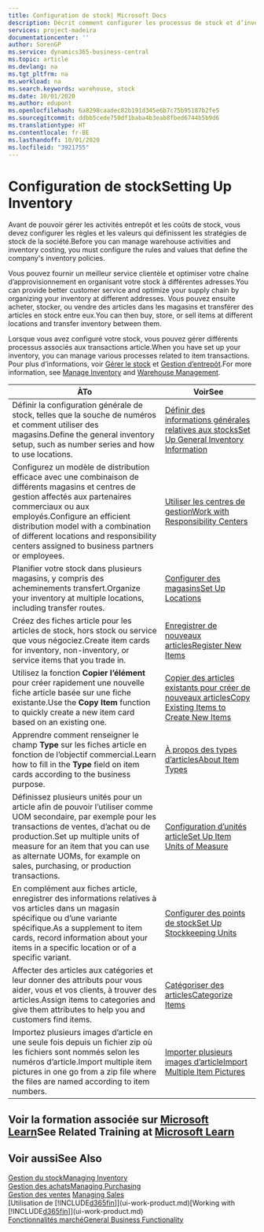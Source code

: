 ```yaml
---
title: Configuration de stock| Microsoft Docs
description: Décrit comment configurer les processus de stock et d’inventaire, y compris les acheminements pour le transfert et les magasins, tels que des entrepôts.
services: project-madeira
documentationcenter: ''
author: SorenGP
ms.service: dynamics365-business-central
ms.topic: article
ms.devlang: na
ms.tgt_pltfrm: na
ms.workload: na
ms.search.keywords: warehouse, stock
ms.date: 10/01/2020
ms.author: edupont
ms.openlocfilehash: 6a8298caadec82b191d345e6b7c75b95187b2fe5
ms.sourcegitcommit: ddbb5cede750df1baba4b3eab8fbed6744b5b9d6
ms.translationtype: HT
ms.contentlocale: fr-BE
ms.lasthandoff: 10/01/2020
ms.locfileid: "3921755"
---
```

# <a name="setting-up-inventory"></a><span data-ttu-id="02c1f-103">Configuration de stock</span><span class="sxs-lookup"><span data-stu-id="02c1f-103">Setting Up Inventory</span></span>
<span data-ttu-id="02c1f-104">Avant de pouvoir gérer les activités entrepôt et les coûts de stock, vous devez configurer les règles et les valeurs qui définissent les stratégies de stock de la société.</span><span class="sxs-lookup"><span data-stu-id="02c1f-104">Before you can manage warehouse activities and inventory costing, you must configure the rules and values that define the company's inventory policies.</span></span>

<span data-ttu-id="02c1f-105">Vous pouvez fournir un meilleur service clientèle et optimiser votre chaîne d’approvisionnement en organisant votre stock à différentes adresses.</span><span class="sxs-lookup"><span data-stu-id="02c1f-105">You can provide better customer service and optimize your supply chain by organizing your inventory at different addresses.</span></span> <span data-ttu-id="02c1f-106">Vous pouvez ensuite acheter, stocker, ou vendre des articles dans les magasins et transférer des articles en stock entre eux.</span><span class="sxs-lookup"><span data-stu-id="02c1f-106">You can then buy, store, or sell items at different locations and transfer inventory between them.</span></span>

<span data-ttu-id="02c1f-107">Lorsque vous avez configuré votre stock, vous pouvez gérer différents processus associés aux transactions article.</span><span class="sxs-lookup"><span data-stu-id="02c1f-107">When you have set up your inventory, you can manage various processes related to item transactions.</span></span> <span data-ttu-id="02c1f-108">Pour plus d’informations, voir [Gérer le stock](inventory-manage-inventory.md) et [Gestion d’entrepôt](warehouse-manage-warehouse.md).</span><span class="sxs-lookup"><span data-stu-id="02c1f-108">For more information, see [Manage Inventory](inventory-manage-inventory.md) and [Warehouse Management](warehouse-manage-warehouse.md).</span></span>

| <span data-ttu-id="02c1f-109">À</span><span class="sxs-lookup"><span data-stu-id="02c1f-109">To</span></span> | <span data-ttu-id="02c1f-110">Voir</span><span class="sxs-lookup"><span data-stu-id="02c1f-110">See</span></span> |
| --- | --- |
| <span data-ttu-id="02c1f-111">Définir la configuration générale de stock, telles que la souche de numéros et comment utiliser des magasins.</span><span class="sxs-lookup"><span data-stu-id="02c1f-111">Define the general inventory setup, such as number series and how to use locations.</span></span> |[<span data-ttu-id="02c1f-112">Définir des informations générales relatives aux stocks</span><span class="sxs-lookup"><span data-stu-id="02c1f-112">Set Up General Inventory Information</span></span>](inventory-how-setup-general.md) |
|<span data-ttu-id="02c1f-113">Configurez un modèle de distribution efficace avec une combinaison de différents magasins et centres de gestion affectés aux partenaires commerciaux ou aux employés.</span><span class="sxs-lookup"><span data-stu-id="02c1f-113">Configure an efficient distribution model with a combination of different locations and responsibility centers assigned to business partners or employees.</span></span>|[<span data-ttu-id="02c1f-114">Utiliser les centres de gestion</span><span class="sxs-lookup"><span data-stu-id="02c1f-114">Work with Responsibility Centers</span></span>](inventory-responsibility-centers.md)|
| <span data-ttu-id="02c1f-115">Planifier votre stock dans plusieurs magasins, y compris des acheminements transfert.</span><span class="sxs-lookup"><span data-stu-id="02c1f-115">Organize your inventory at multiple locations, including transfer routes.</span></span> |[<span data-ttu-id="02c1f-116">Configurer des magasins</span><span class="sxs-lookup"><span data-stu-id="02c1f-116">Set Up Locations</span></span>](inventory-how-register-new-items.md) |
| <span data-ttu-id="02c1f-117">Créez des fiches article pour les articles de stock, hors stock ou service que vous négociez.</span><span class="sxs-lookup"><span data-stu-id="02c1f-117">Create item cards for inventory, non-inventory, or service items that you trade in.</span></span> |[<span data-ttu-id="02c1f-118">Enregistrer de nouveaux articles</span><span class="sxs-lookup"><span data-stu-id="02c1f-118">Register New Items</span></span>](inventory-how-register-new-items.md) |
|<span data-ttu-id="02c1f-119">Utilisez la fonction **Copier l’élément** pour créer rapidement une nouvelle fiche article basée sur une fiche existante.</span><span class="sxs-lookup"><span data-stu-id="02c1f-119">Use the **Copy Item** function to quickly create a new item card based on an existing one.</span></span>|[<span data-ttu-id="02c1f-120">Copier des articles existants pour créer de nouveaux articles</span><span class="sxs-lookup"><span data-stu-id="02c1f-120">Copy Existing Items to Create New Items</span></span>](inventory-how-copy-items.md)|
|<span data-ttu-id="02c1f-121">Apprendre comment renseigner le champ **Type** sur les fiches article en fonction de l’objectif commercial.</span><span class="sxs-lookup"><span data-stu-id="02c1f-121">Learn how to fill in the **Type** field on item cards according to the business purpose.</span></span>|[<span data-ttu-id="02c1f-122">À propos des types d’articles</span><span class="sxs-lookup"><span data-stu-id="02c1f-122">About Item Types</span></span>](inventory-about-item-types.md)|
|<span data-ttu-id="02c1f-123">Définissez plusieurs unités pour un article afin de pouvoir l’utiliser comme UOM secondaire, par exemple pour les transactions de ventes, d’achat ou de production.</span><span class="sxs-lookup"><span data-stu-id="02c1f-123">Set up multiple units of measure for an item that you can use as alternate UOMs, for example on sales, purchasing, or production transactions.</span></span>|[<span data-ttu-id="02c1f-124">Configuration d’unités article</span><span class="sxs-lookup"><span data-stu-id="02c1f-124">Set Up Item Units of Measure</span></span>](inventory-how-setup-units-of-measure.md)|
|<span data-ttu-id="02c1f-125">En complément aux fiches article, enregistrer des informations relatives à vos articles dans un magasin spécifique ou d’une variante spécifique.</span><span class="sxs-lookup"><span data-stu-id="02c1f-125">As a supplement to item cards, record information about your items in a specific location or of a specific variant.</span></span>|[<span data-ttu-id="02c1f-126">Configurer des points de stock</span><span class="sxs-lookup"><span data-stu-id="02c1f-126">Set Up Stockkeeping Units</span></span>](inventory-how-to-set-up-stockkeeping-units.md)|
| <span data-ttu-id="02c1f-127">Affecter des articles aux catégories et leur donner des attributs pour vous aider, vous et vos clients, à trouver des articles.</span><span class="sxs-lookup"><span data-stu-id="02c1f-127">Assign items to categories and give them attributes to help you and customers find items.</span></span> |[<span data-ttu-id="02c1f-128">Catégoriser des articles</span><span class="sxs-lookup"><span data-stu-id="02c1f-128">Categorize Items</span></span>](inventory-how-categorize-items.md) |
|<span data-ttu-id="02c1f-129">Importez plusieurs images d’article en une seule fois depuis un fichier zip où les fichiers sont nommés selon les numéros d’article.</span><span class="sxs-lookup"><span data-stu-id="02c1f-129">Import multiple item pictures in one go from a zip file where the files are named according to item numbers.</span></span>|[<span data-ttu-id="02c1f-130">Importer plusieurs images d’article</span><span class="sxs-lookup"><span data-stu-id="02c1f-130">Import Multiple Item Pictures</span></span>](inventory-how-import-item-pictures.md)|

## <a name="see-related-training-at-microsoft-learn"></a><span data-ttu-id="02c1f-131">Voir la formation associée sur [Microsoft Learn](/learn/modules/trade-get-started-dynamics-365-business-central/)</span><span class="sxs-lookup"><span data-stu-id="02c1f-131">See Related Training at [Microsoft Learn](/learn/modules/trade-get-started-dynamics-365-business-central/)</span></span>

## <a name="see-also"></a><span data-ttu-id="02c1f-132">Voir aussi</span><span class="sxs-lookup"><span data-stu-id="02c1f-132">See Also</span></span>
[<span data-ttu-id="02c1f-133">Gestion du stock</span><span class="sxs-lookup"><span data-stu-id="02c1f-133">Managing Inventory</span></span>](inventory-manage-inventory.md)  
[<span data-ttu-id="02c1f-134">Gestion des achats</span><span class="sxs-lookup"><span data-stu-id="02c1f-134">Managing Purchasing</span></span>](purchasing-manage-purchasing.md)  
<span data-ttu-id="02c1f-135">[Gestion des ventes](sales-manage-sales.md)  </span><span class="sxs-lookup"><span data-stu-id="02c1f-135">[Managing Sales](sales-manage-sales.md)  </span></span>  
<span data-ttu-id="02c1f-136">[Utilisation de [!INCLUDE[d365fin](includes/d365fin_md.md)]](ui-work-product.md)</span><span class="sxs-lookup"><span data-stu-id="02c1f-136">[Working with [!INCLUDE[d365fin](includes/d365fin_md.md)]](ui-work-product.md)</span></span>  
[<span data-ttu-id="02c1f-137">Fonctionnalités marché</span><span class="sxs-lookup"><span data-stu-id="02c1f-137">General Business Functionality</span></span>](ui-across-business-areas.md)
